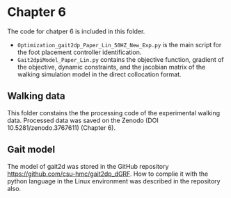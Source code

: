# Chapter 6

The code for chatper 6 is included in this folder.

* `Optimization_gait2dp_Paper_Lin_50HZ_New_Exp.py` is the main script for the foot placement controller identification.
* `Gait2dpiModel_Paper_Lin.py` contains the objective function, gradient of the objective, dynamic constraints, and the jacobian matrix of the walking simulation model in the direct collocation format.

## Walking data

This folder constains the the processing code of the experimental walking data. Processed data was saved on the Zenodo (DOI 10.5281/zenodo.3767611) (Chapter 6).

## Gait model

The model of gait2d was stored in the GitHub repository <https://github.com/csu-hmc/gait2dp_dGRF>. How to complie it with the python language in the Linux environment was described in the repository also.
